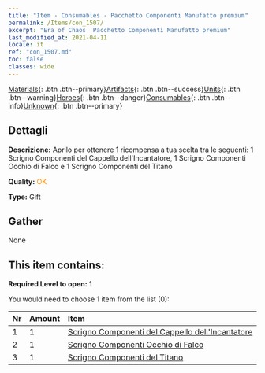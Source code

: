 ```yaml
---
title: "Item - Consumables - Pacchetto Componenti Manufatto premium"
permalink: /Items/con_1507/
excerpt: "Era of Chaos  Pacchetto Componenti Manufatto premium"
last_modified_at: 2021-04-11
locale: it
ref: "con_1507.md"
toc: false
classes: wide
---
```

 [Materials](/it/Items/){: .btn .btn--primary}[Artifacts](/it/Items/Artifacts/){: .btn .btn--success}[Units](/it/Items/Units/){: .btn .btn--warning}[Heroes](/it/Items/Heroes/){: .btn .btn--danger}[Consumables](/it/Items/Consumables/){: .btn .btn--info}[Unknown](/it/Items/Unknown/){: .btn .btn--primary}

## Dettagli
 **Descrizione:** Aprilo per ottenere 1 ricompensa a tua scelta tra le seguenti: 1 Scrigno Componenti del Cappello dell'Incantatore, 1 Scrigno Componenti Occhio di Falco e 1 Scrigno Componenti del Titano

 **Quality:** <span style="color: #FF8C00">OK</span>

 **Type:** Gift

## Gather

  None

## This item contains:

 **Required Level to open:** 1

 You would need to choose 1 item from the list (0):

  | Nr | Amount |     Item    |
  |:---|:-------|:------------|
  | 1 | 1 | [Scrigno Componenti del Cappello dell'Incantatore](/it/Items/con_1359/) | 
  | 2 | 1 | [Scrigno Componenti Occhio di Falco](/it/Items/con_1349/) | 
  | 3 | 1 | [Scrigno Componenti del Titano](/it/Items/con_1343/) | 
